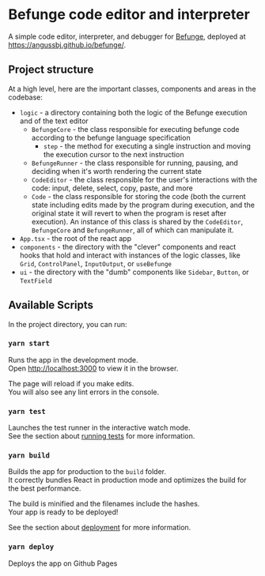 # Befunge code editor and interpreter

A simple code editor, interpreter, and debugger for [Befunge](https://en.wikipedia.org/wiki/Befunge), deployed
at https://angussbj.github.io/befunge/.

## Project structure

At a high level, here are the important classes, components and areas in the codebase:

- `logic` - a directory containing both the logic of the Befunge execution and of the text editor
    - `BefungeCore` - the class responsible for executing befunge code according to the befunge language specification
        - `step` - the method for executing a single instruction and moving the execution cursor to the next instruction
    - `BefungeRunner` - the class responsible for running, pausing, and deciding when it's worth rendering the current
      state
    - `CodeEditor` - the class responsible for the user's interactions with the code: input, delete, select, copy,
      paste, and more
    - `Code` - the class responsible for storing the code (both the current state including edits made by the program
      during execution, and the original state it will revert to when the program is reset after execution). An instance
      of this class is shared by the `CodeEditor`, `BefungeCore` and `BefungeRunner`, all of which can manipulate it.
- `App.tsx` - the root of the react app
- `components` - the directory with the "clever" components and react hooks that hold and interact with instances of the
  logic classes, like `Grid`, `ControlPanel`, `InputOutput`, or `useBefunge`
- `ui` - the directory with the "dumb" components like `Sidebar`, `Button`, or `TextField`

## Available Scripts

In the project directory, you can run:

### `yarn start`

Runs the app in the development mode.\
Open [http://localhost:3000](http://localhost:3000) to view it in the browser.

The page will reload if you make edits.\
You will also see any lint errors in the console.

### `yarn test`

Launches the test runner in the interactive watch mode.\
See the section about [running tests](https://facebook.github.io/create-react-app/docs/running-tests) for more
information.

### `yarn build`

Builds the app for production to the `build` folder.\
It correctly bundles React in production mode and optimizes the build for the best performance.

The build is minified and the filenames include the hashes.\
Your app is ready to be deployed!

See the section about [deployment](https://facebook.github.io/create-react-app/docs/deployment) for more information.

### `yarn deploy`

Deploys the app on Github Pages

